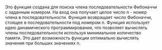 Это функция создана для поиска члена последовательности Фибоначчи с заданным номером. На вход она получает целое число n - номер члена в последовательности. Функция возвращает число Фибоначчи, стоящее в последовательности под номером n.
Функция использует идею динамического программирования, что позволяет вычислять члены последовательности используя минимальное количество памяти. Это дает возможность функции оптимально вычислять значения при больших значениях n.
